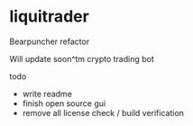 # liquitrader
Bearpuncher refactor

Will update soon^tm
crypto trading bot

todo
 - write readme
 - finish open source gui
 - remove all license check / build verification
